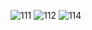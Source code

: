 ![111](https://github.com/Firatalbayati/React/assets/47159612/2a12614e-cf38-41da-83bc-d0acb5880cf7)
![112](https://github.com/Firatalbayati/React/assets/47159612/d7b213bf-ed43-40f1-a2bf-0147b788cdea)
![114](https://github.com/Firatalbayati/React/assets/47159612/6cde7215-b8d2-4167-90a1-3cff952e8b02)

